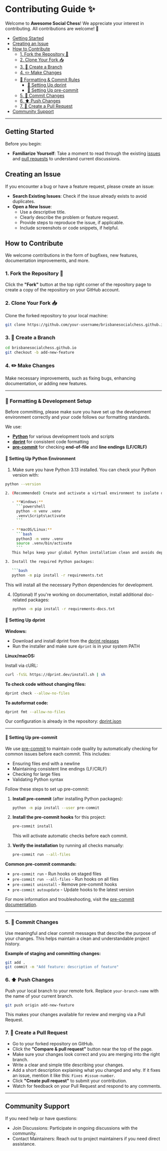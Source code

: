 # Contributing Guide ✨

Welcome to **Awesome Social Chess**! We appreciate your interest in contributing. All contributions are welcome! 💖

<!-- START doctoc generated TOC please keep comment here to allow auto update -->
<!-- DON'T EDIT THIS SECTION, INSTEAD RE-RUN doctoc TO UPDATE -->

- [Getting Started](#getting-started)
- [Creating an Issue](#creating-an-issue)
- [How to Contribute](#how-to-contribute)
  - [1. Fork the Repository 🔗](#1-fork-the-repository-)
  - [2. Clone Your Fork 📥](#2-clone-your-fork-)
  - [3. 🌿 Create a Branch](#3--create-a-branch)
  - [4. ✏️ Make Changes](#4--make-changes)
  - [📐 Formatting & Commit Rules](#-formatting--commit-rules)
    - [🔧 Setting Up dprint](#-setting-up-dprint)
    - [🧪 Setting Up pre-commit](#%F0%9F%A7%AA-setting-up-pre-commit)
  - [5. 📝 Commit Changes](#5--commit-changes)
  - [6. ⬆️ Push Changes](#6--push-changes)
  - [7. 🔄 Create a Pull Request](#7--create-a-pull-request)
- [Community Support](#community-support)

<!-- END doctoc generated TOC please keep comment here to allow auto update -->

---

## Getting Started

Before you begin:

- **Familiarize Yourself**: Take a moment to read through the existing [issues](https://github.com/brisbanesocialchess/brisbanesocialchess.github.io/issues) and [pull requests](https://github.com/brisbanesocialchess/brisbanesocialchess.github.io/pulls) to understand current discussions.

## Creating an Issue

If you encounter a bug or have a feature request, please create an issue:

- **Search Existing Issues**: Check if the issue already exists to avoid duplicates.
- **Open a New Issue**:
  - Use a descriptive title.
  - Clearly describe the problem or feature request.
  - Provide steps to reproduce the issue, if applicable.
  - Include screenshots or code snippets, if helpful.

## How to Contribute

We welcome contributions in the form of bugfixes, new features, documentation improvements, and more.

### 1. Fork the Repository 🔗

Click the **"Fork"** button at the top right corner of the repository page to create a copy of the repository on your GitHub account.

### 2. Clone Your Fork 📥

Clone the forked repository to your local machine:

```bash
git clone https://github.com/your-username/brisbanesocialchess.github.io.git
```

### 3. 🌿 Create a Branch

```bash
cd brisbanesocialchess.github.io
git checkout -b add-new-feature
```

### 4. ✏️ Make Changes

Make necessary improvements, such as fixing bugs, enhancing documentation, or adding new features.

---

### 📐 Formatting & Development Setup

Before committing, please make sure you have set up the development environment correctly and your code follows our formatting standards.

We use:

- [**Python**](https://www.python.org/) for various development tools and scripts
- [**dprint**](https://dprint.dev) for consistent code formatting
- [**pre-commit**](https://pre-commit.com) for checking **end-of-file** and **line endings (LF/CRLF)**

#### 🐍 Setting Up Python Environment

1. Make sure you have Python 3.13 installed. You can check your Python version with:

```bash
python --version

2. (Recommended) Create and activate a virtual environment to isolate dependencies:

   - **Windows:**
     ```powershell
     python -m venv .venv
     .venv\Scripts\activate
     ```

   - **macOS/Linux:**
     ```bash
     python3 -m venv .venv
     source .venv/bin/activate
     ```
   This helps keep your global Python installation clean and avoids dependency conflicts.

3. Install the required Python packages:

   ```bash
   python -m pip install -r requirements.txt
   ```
   This will install all the necessary Python dependencies for development.

4. (Optional) If you're working on documentation, install additional doc-related packages:

   ```bash
   python -m pip install -r requirements-docs.txt
   ```

#### 🔧 Setting Up dprint

**Windows:**

- Download and install dprint from the [dprint releases](https://github.com/dprint/dprint/releases)
- Run the installer and make sure `dprint` is in your system PATH

**Linux/macOS:**

Install via cURL:

```bash
curl -fsSL https://dprint.dev/install.sh | sh
```

**To check code without changing files:**

```bash
dprint check --allow-no-files
```

**To autoformat code:**

```bash
dprint fmt --allow-no-files
```

Our configuration is already in the repository: [dprint.json](./dprint.json)

---

#### 🧪 Setting Up pre-commit

We use [pre-commit](https://pre-commit.com/) to maintain code quality by automatically checking for common issues before each commit. This includes:

- Ensuring files end with a newline
- Maintaining consistent line endings (LF/CRLF)
- Checking for large files
- Validating Python syntax

Follow these steps to set up pre-commit:

1. **Install pre-commit** (after installing Python packages):

   ```bash
   python -m pip install --user pre-commit
   ```

2. **Install the pre-commit hooks** for this project:

   ```bash
   pre-commit install
   ```
   This will activate automatic checks before each commit.

3. **Verify the installation** by running all checks manually:

   ```bash
   pre-commit run --all-files
   ```

**Common pre-commit commands:**

- `pre-commit run` - Run hooks on staged files
- `pre-commit run --all-files` - Run hooks on all files
- `pre-commit uninstall` - Remove pre-commit hooks
- `pre-commit autoupdate` - Update hooks to the latest version

For more information and troubleshooting, visit the [pre-commit documentation](https://pre-commit.com/).

---

### 5. 📝 Commit Changes

Use meaningful and clear commit messages that describe the purpose of your changes. This helps maintain a clean and understandable project history.

**Example of staging and committing changes:**

```bash
git add .
git commit -m "Add feature: description of feature"
```

### 6. ⬆️ Push Changes

Push your local branch to your remote fork. Replace `your-branch-name` with the name of your current branch.

```bash
git push origin add-new-feature
```

This makes your changes available for review and merging via a Pull Request.

### 7. 🔄 Create a Pull Request

- Go to your forked repository on GitHub.
- Click the **"Compare & pull request"** button near the top of the page.
- Make sure your changes look correct and you are merging into the right branch.
- Write a clear and simple title describing your changes.
- Add a short description explaining what you changed and why. If it fixes an issue, mention it like this: `Fixes #issue-number`.
- Click **"Create pull request"** to submit your contribution.
- Watch for feedback on your Pull Request and respond to any comments.

---

## Community Support

If you need help or have questions:

- Join Discussions: Participate in ongoing discussions with the community.
- Contact Maintainers: Reach out to project maintainers if you need direct assistance.

